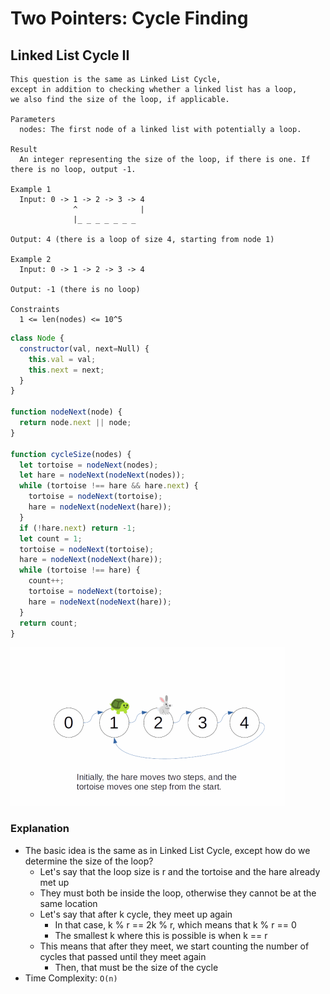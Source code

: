 # Two Pointers: Cycle Finding
## Linked List Cycle II
```
This question is the same as Linked List Cycle,
except in addition to checking whether a linked list has a loop,
we also find the size of the loop, if applicable.

Parameters
  nodes: The first node of a linked list with potentially a loop.

Result
  An integer representing the size of the loop, if there is one. If there is no loop, output -1.

Example 1
  Input: 0 -> 1 -> 2 -> 3 -> 4
              ^              |
              |_ _ _ _ _ _ _ 

Output: 4 (there is a loop of size 4, starting from node 1)

Example 2
  Input: 0 -> 1 -> 2 -> 3 -> 4

Output: -1 (there is no loop)

Constraints
  1 <= len(nodes) <= 10^5
```
```javascript
class Node {
  constructor(val, next=Null) {
    this.val = val;
    this.next = next;
  }
}

function nodeNext(node) {
  return node.next || node;
}

function cycleSize(nodes) {
  let tortoise = nodeNext(nodes);
  let hare = nodeNext(nodeNext(nodes));
  while (tortoise !== hare && hare.next) {
    tortoise = nodeNext(tortoise);
    hare = nodeNext(nodeNext(hare));
  }
  if (!hare.next) return -1;
  let count = 1;
  tortoise = nodeNext(tortoise);
  hare = nodeNext(nodeNext(hare));
  while (tortoise !== hare) {
    count++;
    tortoise = nodeNext(tortoise);
    hare = nodeNext(nodeNext(hare));
  }
  return count;
}
```

![linkedListCycleII](../../images/linkedListCycleII.gif)

### Explanation
- The basic idea is the same as in Linked List Cycle, except how do we determine the size of the loop?
  - Let's say that the loop size is r and the tortoise and the hare already met up
  - They must both be inside the loop, otherwise they cannot be at the same location
  - Let's say that after k cycle, they meet up again
    - In that case, k % r == 2k % r, which means that k % r == 0
    - The smallest k where this is possible is when k == r
  - This means that after they meet, we start counting the number of cycles that passed until they meet again
    - Then, that must be the size of the cycle
- Time Complexity: `O(n)`

